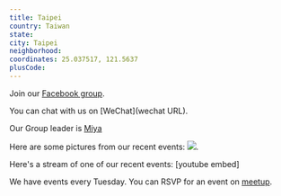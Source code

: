 ```yaml
---
title: Taipei
country: Taiwan
state: 
city: Taipei
neighborhood: 
coordinates: 25.037517, 121.5637
plusCode:
---
```

Join our [Facebook group](https://www.facebook.com/groups/free.code.camp.taipei).

You can chat with us on [WeChat](wechat URL).

Our Group leader is [Miya](freecodecamp.org/miya)

Here are some pictures from our recent events:
![](https://scontent-dft4-2.xx.fbcdn.net/v/t1.0-9/12118698_10156156676850383_2182628109547260809_n.jpg?oh=4cbc6ce00c33bfe82250e055818642eb&oe=59989EF6).

Here's a stream of one of our recent events:
[youtube embed]

We have events every Tuesday. You can RSVP for an event on [meetup](meetupurl).
